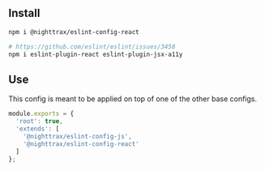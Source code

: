 ## Install

```sh
npm i @nighttrax/eslint-config-react

# https://github.com/eslint/eslint/issues/3458
npm i eslint-plugin-react eslint-plugin-jsx-a11y
```


## Use

This config is meant to be applied on top of one of the other base configs.

```js
module.exports = {
  'root': true,
  'extends': [
    '@nighttrax/eslint-config-js',
    '@nighttrax/eslint-config-react'
  ]
};
```
